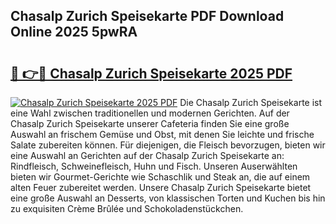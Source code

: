 ## Chasalp Zurich Speisekarte PDF Download Online 2025 5pwRA

# <h2><a href="http://gcct17.nevu.top/?p=Chasalp+Zurich+Speisekarte">🔗 👉🔴 Chasalp Zurich Speisekarte 2025 PDF</a></h2>

[![Chasalp Zurich Speisekarte 2025 PDF](https://i.imgur.com/dBaPXMq.png)](http://gcct17.nevu.top/?p=Chasalp+Zurich+Speisekarte)
Die Chasalp Zurich Speisekarte ist eine Wahl zwischen traditionellen und modernen Gerichten. Auf der Chasalp Zurich Speisekarte unserer Cafeteria finden Sie eine große Auswahl an frischem Gemüse und Obst, mit denen Sie leichte und frische Salate zubereiten können. Für diejenigen, die Fleisch bevorzugen, bieten wir eine Auswahl an Gerichten auf der Chasalp Zurich Speisekarte an: Rindfleisch, Schweinefleisch, Huhn und Fisch. Unseren Auserwählten bieten wir Gourmet-Gerichte wie Schaschlik und Steak an, die auf einem alten Feuer zubereitet werden. Unsere Chasalp Zurich Speisekarte bietet eine große Auswahl an Desserts, von klassischen Torten und Kuchen bis hin zu exquisiten Crème Brûlée und Schokoladenstückchen.

